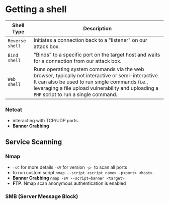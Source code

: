 # Getting a shell

**Shell Type** | **Description**
|--|--|
`Reverse shell` | Initiates a connection back to a "listener" on our attack box.
`Bind shell` | "Binds" to a specific port on the target host and waits for a connection from our attack box.
`Web shell` | Runs operating system commands via the web browser, typically not interactive or semi-interactive. It can also be used to run single commands (i.e., leveraging a file upload vulnerability and uploading a `PHP` script to run a single command.

### Netcat
- interacting with TCP/UDP ports.
- **Banner Grabbing** 
## Service Scanning
### Nmap
- `-sC` for more details `-sV` for version `-p-` to scan all ports 
- to run custom script `nmap --script <script name> -p<port> <host>`.
- **Banner Grabbing** `nmap -sV --script=banner <target>`  
- **FTP**: Nmap scan anonymous authentication is enabled
### SMB (Server Message Block)

<!--stackedit_data:
eyJoaXN0b3J5IjpbLTExOTUxMjY2ODUsLTEwMDEzNzAwNDIsLT
E1OTM5MDQyMzIsNjgyNzAyNjU4LC01NzgzMjExOTAsODExMDY5
MDE1LC0yMDg4NzQ2NjEyXX0=
-->